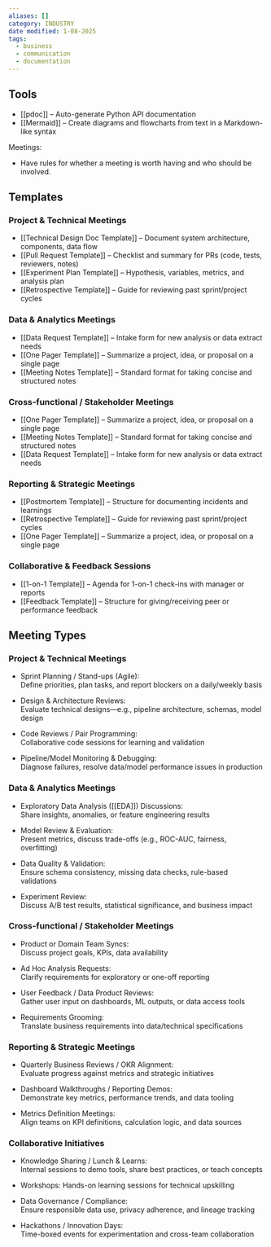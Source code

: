 ```yaml
---
aliases: []
category: INDUSTRY
date modified: 1-08-2025
tags:
  - business
  - communication
  - documentation
---
```

## Tools  
- [[pdoc]] – Auto-generate Python API documentation  
- [[Mermaid]] – Create diagrams and flowcharts from text in a Markdown-like syntax  

Meetings:
- Have rules for whether a meeting is worth having and who should be involved. 
## Templates  

### Project & Technical Meetings  

- [[Technical Design Doc Template]] – Document system architecture, components, data flow  
- [[Pull Request Template]] – Checklist and summary for PRs (code, tests, reviewers, notes)  
- [[Experiment Plan Template]] – Hypothesis, variables, metrics, and analysis plan  
- [[Retrospective Template]] – Guide for reviewing past sprint/project cycles  
### Data & Analytics Meetings  
- [[Data Request Template]] – Intake form for new analysis or data extract needs  
- [[One Pager Template]] – Summarize a project, idea, or proposal on a single page  
- [[Meeting Notes Template]] – Standard format for taking concise and structured notes  
### Cross-functional / Stakeholder Meetings  
- [[One Pager Template]] – Summarize a project, idea, or proposal on a single page  
- [[Meeting Notes Template]] – Standard format for taking concise and structured notes  
- [[Data Request Template]] – Intake form for new analysis or data extract needs  
### Reporting & Strategic Meetings  
- [[Postmortem Template]] – Structure for documenting incidents and learnings  
- [[Retrospective Template]] – Guide for reviewing past sprint/project cycles  
- [[One Pager Template]] – Summarize a project, idea, or proposal on a single page  
### Collaborative & Feedback Sessions  
- [[1-on-1 Template]] – Agenda for 1-on-1 check-ins with manager or reports  
- [[Feedback Template]] – Structure for giving/receiving peer or performance feedback  
## Meeting Types

### Project & Technical Meetings  
- Sprint Planning / Stand-ups (Agile):  
  Define priorities, plan tasks, and report blockers on a daily/weekly basis  

- Design & Architecture Reviews:  
  Evaluate technical designs—e.g., pipeline architecture, schemas, model design  
- Code Reviews / Pair Programming:  
  Collaborative code sessions for learning and validation  

- Pipeline/Model Monitoring & Debugging:  
  Diagnose failures, resolve data/model performance issues in production  

### Data & Analytics Meetings  
- Exploratory Data Analysis ([[EDA]]) Discussions:  
  Share insights, anomalies, or feature engineering results  

- Model Review & Evaluation:  
  Present metrics, discuss trade-offs (e.g., ROC-AUC, fairness, overfitting)  

- Data Quality & Validation:  
  Ensure schema consistency, missing data checks, rule-based validations  

- Experiment Review:  
  Discuss A/B test results, statistical significance, and business impact  

### Cross-functional / Stakeholder Meetings  

- Product or Domain Team Syncs:  
  Discuss project goals, KPIs, data availability  

- Ad Hoc Analysis Requests:  
  Clarify requirements for exploratory or one-off reporting  

- User Feedback / Data Product Reviews:  
  Gather user input on dashboards, ML outputs, or data access tools  

- Requirements Grooming:  
  Translate business requirements into data/technical specifications  

### Reporting & Strategic Meetings  

- Quarterly Business Reviews / OKR Alignment:  
  Evaluate progress against metrics and strategic initiatives  

- Dashboard Walkthroughs / Reporting Demos:  
  Demonstrate key metrics, performance trends, and data tooling  

- Metrics Definition Meetings:  
  Align teams on KPI definitions, calculation logic, and data sources  

### Collaborative Initiatives  

- Knowledge Sharing / Lunch & Learns:  
  Internal sessions to demo tools, share best practices, or teach concepts  

- Workshops:
  Hands-on learning sessions for technical upskilling  

- Data Governance / Compliance:  
  Ensure responsible data use, privacy adherence, and lineage tracking  

- Hackathons / Innovation Days:  
  Time-boxed events for experimentation and cross-team collaboration  
